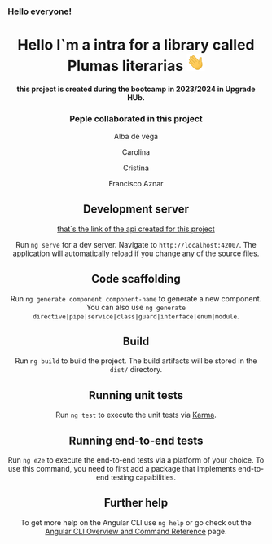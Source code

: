 ### Hello everyone! 

<div align="center">
<h1 align="center">Hello I`m a intra for a library called Plumas literarias <img width="35" src="https://github.com/1999AZZAR/1999AZZAR/blob/main/resources/img/waving.gif"></h1>
<h4 align="center"> this project is created during the bootcamp in 2023/2024 in Upgrade HUb.</h4>


<h3> Peple collaborated in this project</h3>
<p> Alba de vega</p><a></a>
<p>Carolina</p><a></a>
<p>Cristina</p><a></a>
<p>Francisco Aznar</p><a></a>


## Development server

<a href="https://github.com/CarolinaAlbanS/api_libros">that´s the link of the api created for this project</a>

Run `ng serve` for a dev server. Navigate to `http://localhost:4200/`. The application will automatically reload if you change any of the source files.

## Code scaffolding

Run `ng generate component component-name` to generate a new component. You can also use `ng generate directive|pipe|service|class|guard|interface|enum|module`.

## Build

Run `ng build` to build the project. The build artifacts will be stored in the `dist/` directory.

## Running unit tests

Run `ng test` to execute the unit tests via [Karma](https://karma-runner.github.io).

## Running end-to-end tests

Run `ng e2e` to execute the end-to-end tests via a platform of your choice. To use this command, you need to first add a package that implements end-to-end testing capabilities.

## Further help

To get more help on the Angular CLI use `ng help` or go check out the [Angular CLI Overview and Command Reference](https://angular.io/cli) page.
